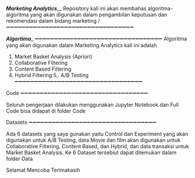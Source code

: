 _______Marketing Analytics_________
Repository kali ini akan membahas algoritma-algoritma yang akan digunakan dalam pengambilan keputusan dan rekomendasi dalam bidang marketing / 
➖➖➖➖➖➖➖➖➖➖➖➖➖➖➖➖➖➖➖➖➖➖➖➖➖➖➖➖➖➖➖➖➖

_______Algortima________
➖➖➖➖➖➖➖➖➖➖➖➖➖➖➖➖➖➖➖➖➖➖➖➖➖➖➖➖➖➖➖➖➖
Algoritma yang akan digunakan dalam Marketing Analytics kali ini adalah
1. Market Basket Analysis (Apriori)
2. Collaborative Filtering
3. Content Based Filtering
4. Hybrid Filtering
5,. A/B Testing
➖➖➖➖➖➖➖➖➖➖➖➖➖➖➖➖➖➖➖➖➖➖➖➖➖➖➖➖➖➖➖➖➖

Code
➖➖➖➖➖➖➖➖➖➖➖➖➖➖➖➖➖➖➖➖➖➖➖➖➖➖➖➖➖➖➖➖➖

Seluruh pengerjaan dilakukan menggunakan Jupyter Notebook dan Full Code bisa didapat di folder Code

Datasets
➖➖➖➖➖➖➖➖➖➖➖➖➖➖➖➖➖➖➖➖➖➖➖➖➖➖➖➖➖➖➖➖➖

Ada 6 datasets yang saya gunakan yaitu Control dan Experiment yang akan digunakan untuk A/B Testing, data Movie dan film akan digunakan untuk Collaborative Filtering, Content Based, dan Hybrid, dan data transaksi untuk Market Basket Analysis.
Ke 6 Dataset tersebiut dapat ditemukan dalam folder Data



Selamat Mencoba
Terimakasih
